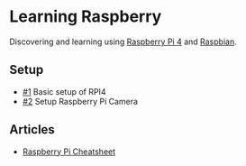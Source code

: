 # Learning Raspberry

Discovering and learning using [Raspberry Pi 4](https://www.raspberrypi.org/products/raspberry-pi-4-model-b/) and [Raspbian](https://www.raspbian.org/).

## Setup

* [#1](https://github.com/olange/learning-raspberry/issues/1) Basic setup of RPI4
* [#2](https://github.com/olange/learning-raspberry/issues/2) Setup Raspberry Pi Camera

## Articles

* [Raspberry Pi Cheatsheet](https://gist.github.com/hofmannsven/9132419)
